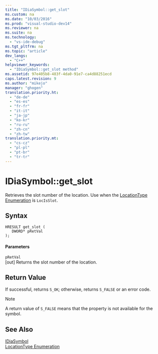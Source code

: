 ```yaml
---
title: "IDiaSymbol::get_slot"
ms.custom: na
ms.date: "10/03/2016"
ms.prod: "visual-studio-dev14"
ms.reviewer: na
ms.suite: na
ms.technology: 
  - "vs-ide-debug"
ms.tgt_pltfrm: na
ms.topic: "article"
dev_langs: 
  - "C++"
helpviewer_keywords: 
  - "IDiaSymbol::get_slot method"
ms.assetid: 97e405b8-483f-4da0-91e7-ca4d88251ecd
caps.latest.revision: 9
ms.author: "mikejo"
manager: "ghogen"
translation.priority.ht: 
  - "de-de"
  - "es-es"
  - "fr-fr"
  - "it-it"
  - "ja-jp"
  - "ko-kr"
  - "ru-ru"
  - "zh-cn"
  - "zh-tw"
translation.priority.mt: 
  - "cs-cz"
  - "pl-pl"
  - "pt-br"
  - "tr-tr"
---
```

# IDiaSymbol::get_slot
Retrieves the slot number of the location. Use when the [LocationType Enumeration](../VS_debugger/locationtype.md) is `LocIsSlot`.  
  
## Syntax  
  
```cpp#  
HRESULT get_slot (   
   DWORD* pRetVal  
);  
```  
  
#### Parameters  
 `pRetVal`  
 [out] Returns the slot number of the location.  
  
## Return Value  
 If successful, returns `S_OK`; otherwise, returns `S_FALSE` or an error code.  
  
> [!NOTE]
>  A return value of `S_FALSE` means that the property is not available for the symbol.  
  
## See Also  
 [IDiaSymbol](../VS_debugger/idiasymbol.md)   
 [LocationType Enumeration](../VS_debugger/locationtype.md)